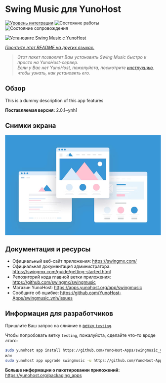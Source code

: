 <!--
Важно: этот README был автоматически сгенерирован <https://github.com/YunoHost/apps/tree/master/tools/readme_generator>
Он НЕ ДОЛЖЕН редактироваться вручную.
-->

# Swing Music для YunoHost

[![Уровень интеграции](https://apps.yunohost.org/badge/integration/swingmusic)](https://ci-apps.yunohost.org/ci/apps/swingmusic/)
![Состояние работы](https://apps.yunohost.org/badge/state/swingmusic)
![Состояние сопровождения](https://apps.yunohost.org/badge/maintained/swingmusic)

[![Установите Swing Music с YunoHost](https://install-app.yunohost.org/install-with-yunohost.svg)](https://install-app.yunohost.org/?app=swingmusic)

*[Прочтите этот README на других языках.](./ALL_README.md)*

> *Этот пакет позволяет Вам установить Swing Music быстро и просто на YunoHost-сервер.*  
> *Если у Вас нет YunoHost, пожалуйста, посмотрите [инструкцию](https://yunohost.org/install), чтобы узнать, как установить его.*

## Обзор

This is a dummy description of this app features


**Поставляемая версия:** 2.0.1~ynh1

## Снимки экрана

![Снимок экрана Swing Music](./doc/screenshots/example.jpg)

## Документация и ресурсы

- Официальный веб-сайт приложения: <https://swingmx.com/>
- Официальная документация администратора: <https://swingmx.com/guide/getting-started.html>
- Репозиторий кода главной ветки приложения: <https://github.com/swingmx/swingmusic>
- Магазин YunoHost: <https://apps.yunohost.org/app/swingmusic>
- Сообщите об ошибке: <https://github.com/YunoHost-Apps/swingmusic_ynh/issues>

## Информация для разработчиков

Пришлите Ваш запрос на слияние в [ветку `testing`](https://github.com/YunoHost-Apps/swingmusic_ynh/tree/testing).

Чтобы попробовать ветку `testing`, пожалуйста, сделайте что-то вроде этого:

```bash
sudo yunohost app install https://github.com/YunoHost-Apps/swingmusic_ynh/tree/testing --debug
или
sudo yunohost app upgrade swingmusic -u https://github.com/YunoHost-Apps/swingmusic_ynh/tree/testing --debug
```

**Больше информации о пакетировании приложений:** <https://yunohost.org/packaging_apps>
